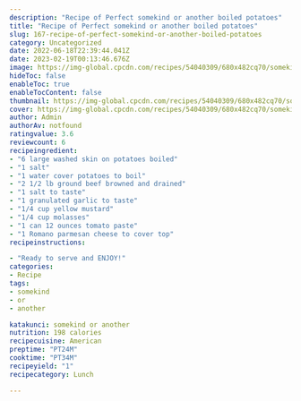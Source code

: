 ```yaml
---
description: "Recipe of Perfect somekind or another boiled potatoes"
title: "Recipe of Perfect somekind or another boiled potatoes"
slug: 167-recipe-of-perfect-somekind-or-another-boiled-potatoes
category: Uncategorized
date: 2022-06-18T22:39:44.041Z
date: 2023-02-19T00:13:46.676Z
image: https://img-global.cpcdn.com/recipes/54040309/680x482cq70/somekind-or-another-boiled-potatoes-recipe-main-photo.jpg
hideToc: false
enableToc: true
enableTocContent: false
thumbnail: https://img-global.cpcdn.com/recipes/54040309/680x482cq70/somekind-or-another-boiled-potatoes-recipe-main-photo.jpg
cover: https://img-global.cpcdn.com/recipes/54040309/680x482cq70/somekind-or-another-boiled-potatoes-recipe-main-photo.jpg
author: Admin
authorAv: notfound
ratingvalue: 3.6
reviewcount: 6
recipeingredient:
- "6 large washed skin on potatoes boiled"
- "1 salt"
- "1 water cover potatoes to boil"
- "2 1/2 lb ground beef browned and drained"
- "1 salt to taste"
- "1 granulated garlic to taste"
- "1/4 cup yellow mustard"
- "1/4 cup molasses"
- "1 can 12 ounces tomato paste"
- "1 Romano parmesan cheese to cover top"
recipeinstructions:

- "Ready to serve and ENJOY!"
categories:
- Recipe
tags:
- somekind
- or
- another

katakunci: somekind or another 
nutrition: 198 calories
recipecuisine: American
preptime: "PT24M"
cooktime: "PT34M"
recipeyield: "1"
recipecategory: Lunch

---
```



Hello everybody, I hope you're having an incredible day today. Today, I will show you a way to make a special dish, somekind or another boiled potatoes. It is one of my favorites. This time, I am going to make it a little bit tasty. This will be really delicious.

Wash the potatoes and cut them in half if small (or dice into bite-sized pieces if they are larger). Drain and remove the potatoes to a bowl. Transfer the potatoes to a saucepan and cover with an inch of cold water or broth. Bring the water to a boil.

somekind or another boiled potatoes is one of the most well liked of recent trending foods in the world. It is appreciated by millions every day. It is simple, it is fast, it tastes delicious. They're nice and they look fantastic. somekind or another boiled potatoes is something which I have loved my entire life.


To begin with this particular recipe, we must first prepare a few components. You can have somekind or another boiled potatoes using 10 ingredients and 0 steps. Here is how you can achieve that.

<!--inarticleads1-->

##### The ingredients needed to make somekind or another boiled potatoes:

1. Get 6 large washed skin on potatoes boiled
1. Take 1 salt
1. Get 1 water cover potatoes to boil
1. Make ready 2 1/2 lb ground beef browned and drained
1. Prepare 1 salt to taste
1. Get 1 granulated garlic to taste
1. Make ready 1/4 cup yellow mustard
1. Prepare 1/4 cup molasses
1. Prepare 1 can 12 ounces tomato paste
1. Take 1 Romano parmesan cheese to cover top


In some cases, boiling potatoes can lead to harmful toxins that can damage your stomach or intestines. Additionally, boiling potatoes can also cause water to form a film on the surface of thepotatoes, which can create a breeding ground for bacteria and other pests. Finally, boiling potatoes can make them softer and more delicate than when they. After the blight, the Lumper all but disappeared until a potato farmer from Northern Ireland decided to give the potato another chance. 

<!--inarticleads2-->

##### Instructions to make somekind or another boiled potatoes:


1. Ready to serve and ENJOY!

Finally, boiling potatoes can make them softer and more delicate than when they. After the blight, the Lumper all but disappeared until a potato farmer from Northern Ireland decided to give the potato another chance. Michael McKillop got a handful of seeds and started planting. It will take longer for a potato to steam than to boil. New potatoes are delicious steamed and drizzled in melted butter and herbs. 

So that is going to wrap this up for this exceptional food somekind or another boiled potatoes recipe. Thanks so much for your time. I am sure that you will make this at home. There's gonna be interesting food at home recipes coming up. Don't forget to save this page on your browser, and share it to your family, friends and colleague. Thanks again for reading. Go on get cooking!
